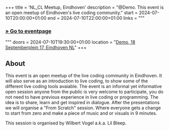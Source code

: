 +++
title = 'NL_CL Meetup, Eindhoven'
description = "@Demo. This event is an open meetup of Eindhoven's live coding community."
start = 2024-07-10T20:00:00+01:00
end = 2024-07-10T22:00:00+01:00
links = """
  ### [» Go to eventpage ](https://www.instagram.com/p/C8-CR-vCfUw/)
"""
doors = 2024-07-10T19:30:00+01:00
location = "[Demo, 18 Septemberplein 17, Eindhoven NL](https://www.instagram.com/demo.eindhoven/)"
+++

<!--more-->

## About

This event is an open meetup of the live coding community in Eindhoven. It will also serve as an introduction to live coding, to show some of the different live coding tools avaiable. The event is an informal yet informative open session anyone from the public is very welcome to participate, you do not need to have previous experience in live coding or programming. The idea is to share, learn and get inspired in dialogue. After the presentations we will organise a "From Scratch" session. Where everyone gets a change to start from zero and make a piece of music and or visuals in 9 minutes.

This session is organised by Wilbert Vogel a.k.a. Lil Bleep.

